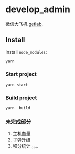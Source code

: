 <!--
 * @Author: xl
 * @Date: 2019-11-18 14:20:48
 * @LastEditTime: 2019-12-16 11:22:10
 * @LastEditors: Please set LastEditors
 * @Description: In User Settings Edit
 * @FilePath: /linkv_dev/README.md
 -->
# develop_admin

微信大飞机 [getlab](https://github.com/81777268/dafeiji). 

## Install

Install `node_modules`:

```bash
yarn
```

### Start project

```bash
yarn start
```

### Build project

```bash
yarn  build
```

### 未完成部分

1. 主机血量
2. 子弹升级
3. 积分统计
。。。
